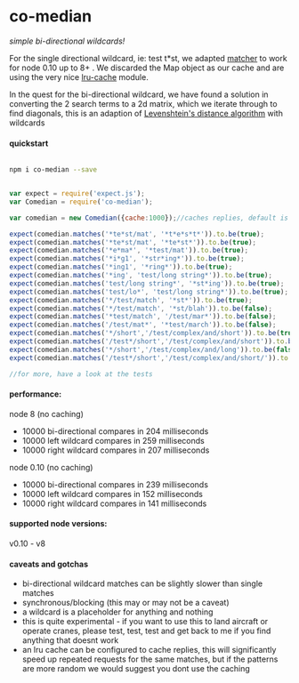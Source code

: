 # co-median
*simple bi-directional wildcards!*

For the single directional wildcard, ie: test t*st, we adapted [matcher](https://github.com/sindresorhus/matcher/blob/master/index.js) to work for node 0.10 up to 8+ . We discarded the Map object as our cache and are using the very nice [lru-cache](https://github.com/isaacs/node-lru-cache) module.

In the quest for the bi-directional wildcard, we have found a solution in converting the 2 search terms to a 2d matrix, which we iterate through to find diagonals, this is an adaption of [Levenshtein's distance algorithm](https://en.wikipedia.org/wiki/Levenshtein_distance) with wildcards

#### quickstart

```bash

npm i co-median --save

```

```javascript

var expect = require('expect.js');
var Comedian = require('co-median');

var comedian = new Comedian({cache:1000});//caches replies, default is false

expect(comedian.matches('*te*st/mat', '*t*e*s*t*')).to.be(true);
expect(comedian.matches('*te*st/mat', '*te*st*')).to.be(true);
expect(comedian.matches('*e*ma*', '*test/mat')).to.be(true);
expect(comedian.matches('*i*g1', '*str*ing*')).to.be(true);
expect(comedian.matches('*ing1', '*ring*')).to.be(true);
expect(comedian.matches('*ing', 'test/long string*')).to.be(true);
expect(comedian.matches('test/long string*', '*st*ing')).to.be(true);
expect(comedian.matches('test/lo*', 'test/long string*')).to.be(true);
expect(comedian.matches('*/test/match', '*st*')).to.be(true);
expect(comedian.matches('*/test/match', '*st/blah')).to.be(false);
expect(comedian.matches('*test/match', '/test/mar*')).to.be(false);
expect(comedian.matches('/test/mat*', '*test/march')).to.be(false);
expect(comedian.matches('*/short','/test/complex/and/short')).to.be(true);
expect(comedian.matches('/test*/short','/test/complex/and/short')).to.be(true);
expect(comedian.matches('*/short','/test/complex/and/long')).to.be(false);
expect(comedian.matches('/test*/short','/test/complex/and/short/')).to.be(false);

//for more, have a look at the tests

```

#### performance:

node 8 (no caching)
  - 10000  bi-directional compares in  204 milliseconds
  - 10000  left wildcard compares in  259 milliseconds
  - 10000  right wildcard compares in  207 milliseconds

node 0.10 (no caching)
  - 10000  bi-directional compares in  239 milliseconds
  - 10000  left wildcard compares in  152 milliseconds
  - 10000  right wildcard compares in  141 milliseconds

#### supported node versions:

v0.10 - v8

#### caveats and gotchas

- bi-directional wildcard matches can be slightly slower than single matches
- synchronous/blocking (this may or may not be a caveat)
- a wildcard is a placeholder for anything and nothing
- this is quite experimental - if you want to use this to land aircraft or operate cranes, please test, test, test and get back to me if you find anything that doesnt work
- an lru cache can be configured to cache replies, this will significantly speed up repeated requests for the same matches, but if the patterns are more random we would suggest you dont use the caching
